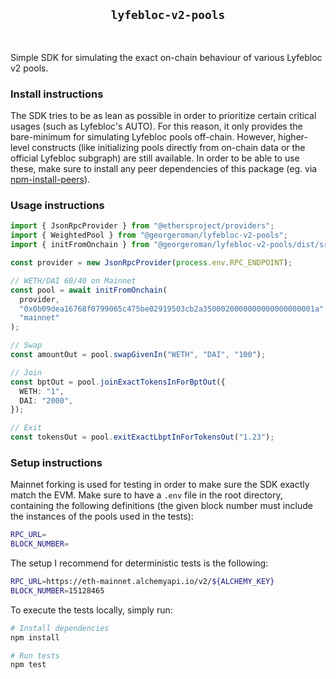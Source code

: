 <div align="center">
  <h2><code>lyfebloc-v2-pools</code></h2>
</div>

<br/>

Simple SDK for simulating the exact on-chain behaviour of various Lyfebloc v2 pools.

### Install instructions

The SDK tries to be as lean as possible in order to prioritize certain critical usages (such as Lyfebloc's AUTO). For this reason, it only provides the bare-minimum for simulating Lyfebloc pools off-chain. However, higher-level constructs (like initializing pools directly from on-chain data or the official Lyfebloc subgraph) are still available. In order to be able to use these, make sure to install any peer dependencies of this package (eg. via [npm-install-peers](https://www.npmjs.com/package/npm-install-peers)).

### Usage instructions

```typescript
import { JsonRpcProvider } from "@ethersproject/providers";
import { WeightedPool } from "@georgeroman/lyfebloc-v2-pools";
import { initFromOnchain } from "@georgeroman/lyfebloc-v2-pools/dist/src/initializers/weighted";

const provider = new JsonRpcProvider(process.env.RPC_ENDPOINT);

// WETH/DAI 60/40 on Mainnet
const pool = await initFromOnchain(
  provider,
  "0x0b09dea16768f0799065c475be02919503cb2a3500020000000000000000001a",
  "mainnet"
);

// Swap
const amountOut = pool.swapGivenIn("WETH", "DAI", "100");

// Join
const bptOut = pool.joinExactTokensInForBptOut({
  WETH: "1",
  DAI: "2000",
});

// Exit
const tokensOut = pool.exitExactLbptInForTokensOut("1.23");
```

### Setup instructions

Mainnet forking is used for testing in order to make sure the SDK exactly match the EVM. Make sure to have a `.env` file in the root directory, containing the following definitions (the given block number must include the instances of the pools used in the tests):

```bash
RPC_URL=
BLOCK_NUMBER=
```

The setup I recommend for deterministic tests is the following:

```bash
RPC_URL=https://eth-mainnet.alchemyapi.io/v2/${ALCHEMY_KEY}
BLOCK_NUMBER=15128465
```

To execute the tests locally, simply run:

```bash
# Install dependencies
npm install

# Run tests
npm test
```
